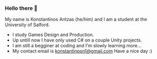 ### Hello there 👋
My name is Konstantinos Antzas (he/him) and I am a student at the University of Salford. 
- I study Games Design and Production.
- Up untill now I have only used C# on a couple Unity projects.
- I am still a begginer at coding and I'm slowly learning more...
- My contact email is konstantinpsn1@gmail.com
Have a nice day :)




<!--
**Ritualos/Ritualos** is a ✨ _special_ ✨ repository because its `README.md` (this file) appears on your GitHub profile.

Here are some ideas to get you started:

- 🔭 I’m currently working on ...
- 🌱 I’m currently learning ...
- 👯 I’m looking to collaborate on ...
- 🤔 I’m looking for help with ...
- 💬 Ask me about ...
- 📫 How to reach me: ...
- 😄 Pronouns: ...
- ⚡ Fun fact: ...
-->
